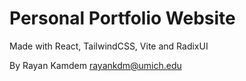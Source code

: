 Personal Portfolio Website
===========================

Made with React, TailwindCSS, Vite and RadixUI

By Rayan Kamdem <rayankdm@umich.edu>
